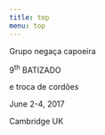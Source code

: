 ```yaml
---
title: top
menu: top
---
```


Grupo negaça capoeira

9<sup>th</sup> BATIZADO

e troca de cordões 

June 2-4, 2017

Cambridge UK
